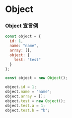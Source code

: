 # Object

### Object 宣言例

```javascript
const object = {
  id: 1,
  name: "name",
  array: [],
  object: {
    test: "test"
  }
};
```

```javascript
const object = new Object();

object.id = 1;
object.name = "name";
object.array = [];
object.test = new Object();
object.test.a = 1;
object.test.b = "b";
```
